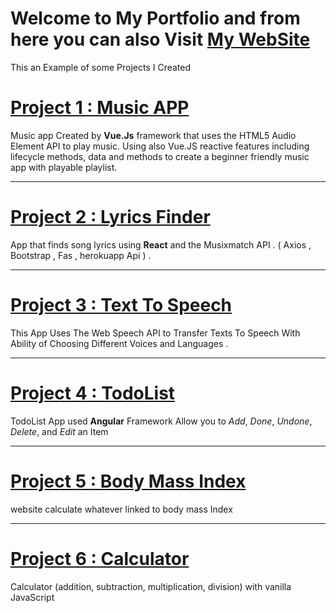 # Welcome to My Portfolio and from here you can also Visit [My WebSite](https://quirky-cori-4cfef5.netlify.app/?fbclid=IwAR2bI9nX8sHc2jXi4HW3WFiYw-nfJXvAzoOX1nLKqJ0LU6ncYNjBL-8JTcc)
This an Example of some Projects I Created

# [Project 1 : Music APP](https://github.com/PushPull-Hub/Js-Frameworks/tree/master/Vue.Js/my-app-music)
Music app Created by **Vue.Js** framework that uses the HTML5 Audio Element API to play music.
Using also Vue.JS reactive features including lifecycle methods, data and methods to create a beginner friendly music app with playable playlist.

---
# [Project 2 : Lyrics Finder](https://github.com/PushPull-Hub/Js-Frameworks/tree/master/React/lyrics-finder)
App that finds song lyrics using **React** and the Musixmatch API . ( Axios , Bootstrap , Fas , herokuapp Api ) .

---
# [Project 3 : Text To Speech](https://github.com/PushPull-Hub/Nuovi-Progetti/tree/master/text-to-speech)
This App Uses The Web Speech API to Transfer Texts To Speech With Ability of Choosing Different Voices and Languages . 

---
# [Project 4 : TodoList](https://github.com/PushPull-Hub/Js-Frameworks/tree/master/Angular/todo-list)
TodoList App used **Angular** Framework 
Allow you to *Add*, *Done*, *Undone*, *Delete*, and *Edit* an Item  

---
# [Project 5 : Body Mass Index](https://github.com/PushPull-Hub/Exercises-Projects/tree/master/Projects/Body-Mass-Index)
website calculate whatever linked to body mass Index 

---
# [Project 6 : Calculator](https://github.com/PushPull-Hub/Exercises-Projects/tree/master/Projects/Calculator)
Calculator (addition, subtraction, multiplication, division) with vanilla JavaScript




